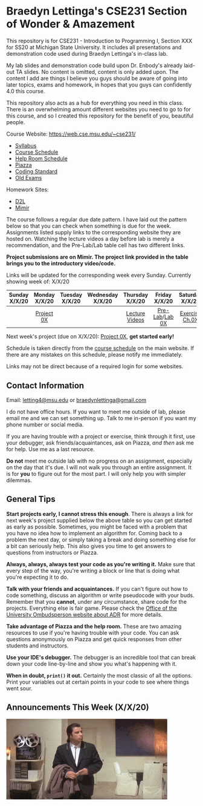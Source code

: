 # Braedyn Lettinga's CSE231 Section of Wonder & Amazement
This repository is for CSE231 - Introduction to Programming I, Section XXX for SS20 at Michigan State University. It includes all presentations and demonstration code used during Braedyn Lettinga's in-class lab.

My lab slides and demonstration code build upon Dr. Enbody's already laid-out TA slides. No content is omitted, content is only added upon. The content I add are things I believe you guys should be aware of going into later topics, exams and homework, in hopes that you guys can confidently 4.0 this course.

This repository also acts as a hub for everything you need in this class. There is an overwhelming amount different websites you need to go to for this course, and so I created this repository for the benefit of you, beautiful people.

Course Website: https://web.cse.msu.edu/~cse231/
  - [Syllabus](https://web.cse.msu.edu/~cse231/Online/General/syllabus.html)
  - [Course Schedule](https://web.cse.msu.edu/~cse231/Online/due_dates.html)
  - [Help Room Schedule]()
  - [Piazza](https://piazza.com/)
  - [Coding Standard](https://web.cse.msu.edu/~cse231/Online/General/coding.standard.html)
  - [Old Exams](https://web.cse.msu.edu/~cse231/Online/Exams/)
  
Homework Sites:
  - [D2L](https://d2l.msu.edu/d2l/home)
  - [Mimir](https://class.mimir.io/)

The course follows a regular due date pattern. I have laid out the pattern below so that you can check when something is due for the week. 
Assignments listed supply links to the corresponding website they are hosted on.
Watching the lecture videos a day before lab is merely a recommendation, and the Pre-Lab/Lab table cell has two different links.

**Project submissions are on Mimir. The project link provided in the table brings you to the introductory video/code.**

Links will be updated for the corresponding week every Sunday. Currently showing week of: X/X/20

| Sunday X/X/20 | Monday X/X/20 | Tuesday X/X/20 | Wednesday X/X/20 | Thursday X/X/20 | Friday X/X/20 | Saturday X/X/20 |
| :---:  | :---:  | :---:   | :---:     | :---:    | :---:  | :---:    |
|| [Project 0X]() ||| [Lecture Videos]() | [Pre-Lab](https://d2l.msu.edu/d2l/home)/[Lab 0X]() | [Exercise Ch.0X](https://class.mimir.io/) |

Next week's project (due on X/X/20): [Project 0X](), **get started early!**

Schedule is taken directly from the [course schedule](https://web.cse.msu.edu/~cse231/Online/due_dates.html) on the main website. If there are any mistakes on this schedule, please notify me immediately.

Links may not be direct because of a required login for some websites.

## Contact Information
Email: letting4@msu.edu or braedynlettinga@gmail.com

I do not have office hours. If you want to meet me outside of lab, please email me and we can set something up. Talk to me in-person if you want my phone number or social media.

If you are having trouble with a project or exercise, think through it first, use your debugger, ask friends/acquaintances, ask on Piazza, *and then* ask me for help. Use me as a last resource.

**Do not** meet me outside lab with no progress on an assignment, especially on the day that it's due. I will not walk you through an entire assignment. It is for **you** to figure out for the most part. I will only help you with simpler dilemmas.

## General Tips

**Start projects early, I cannot stress this enough**. There is always a link for next week's project supplied below the above table so you can get started as early as possible.
Sometimes, you might be faced with a problem that you have no idea how to implement an algorithm for. Coming back to a problem the next day, or simply taking a break and doing something else for a bit can seriously help.
This also gives you time to get answers to questions from instructors or Piazza.

**Always, always, always test your code as you're writing it.** Make sure that every step of the way, you're writing a block or line that is doing what you're expecting it to do.

**Talk with your friends and acquaintances.** If you can't figure out how to code something, discuss an algorithm or write pseudocode with your buds. Remember that you **cannot**, under any circumstance, share code for the projects. Everything else is fair game. Please check the [Office of the University Ombudsperson website about ADR](https://ombud.msu.edu/academic-integrity/academic_dishonesty_report.html) for more details.

**Take advantage of Piazza and the help room.** These are two amazing resources to use if you're having trouble with your code. You can ask questions anonymously on Piazza and get quick responses from other students and instructors.

**Use your IDE's debugger.** The debugger is an incredible tool that can break down your code line-by-line and show you what's happening with it.

**When in doubt, `print()` it out.** Certainly the most classic of all the options. Print your variables out at certain points in your code to see where things went sour.

## Announcements This Week (X/X/20)

![](confused_travolta.gif)
